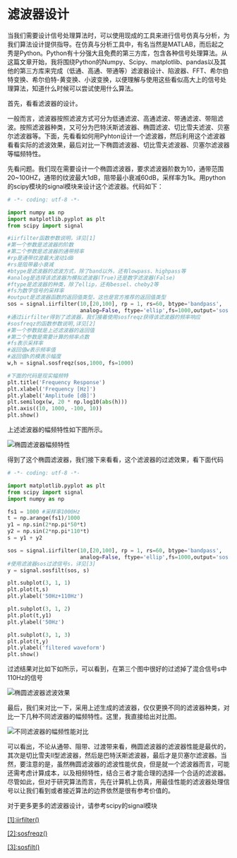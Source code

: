 # 滤波器设计

当我们需要设计信号处理算法时，可以使用现成的工具来进行信号仿真与分析，为我们算法设计提供指导。在仿真与分析工具中，有名当然是MATLAB，而后起之秀是Python。Python有十分强大且免费的第三方库，包含各种信号处理算法。从这篇文章开始，我将围绕Python的Numpy、Scipy、matplotlib、pandas以及其他的第三方库来完成（低通、高通、带通等）滤波器设计、陷波器、FFT、希尔伯特变换、希尔伯特-黄变换、小波变换，以便理解与使用这些看似高大上的信号处理算法，知道什么时候可以尝试使用什么算法。

首先，看看滤波器的设计。

一般而言，滤波器按照滤波方式可分为低通滤波、高通滤波、带通滤波、带阻滤波。按照滤波器种类，又可分为巴特沃斯滤波器、椭圆滤波、切比雪夫滤波、贝塞尔滤波器等。下面，先看看如何用Pyhton设计一个滤波器，然后利用这个滤波器看看实际的滤波效果，最后对比一下椭圆滤波器、切比雪夫滤波器、贝塞尔滤波器等幅频特性。

先看问题。我们现在需要设计一个椭圆滤波器，要求滤波器阶数为10，通带范围20~100HZ，通带的纹波最大1dB，阻带最小衰减60dB，采样率为1k。用python的scipy模块的signal模块来设计这个滤波器。代码如下：

```python
# -*- coding: utf-8 -*-

import numpy as np
import matplotlib.pyplot as plt
from scipy import signal

#iirfilter函数参数说明，详见[1]
#第一个参数是滤波器的阶数
#第二个参数是滤波器的通带频率
#rp是通带纹波最大波动1dB
#rs是阻带最小衰减
#btype是滤波器的滤波方式，除了band以外，还有lowpass、highpass等
#analog是选择该滤波器为模拟滤波器(True)还是数字滤波器(False)
#ftype是滤波器的种类，除了ellip，还有bessel、cheby2等
#fs为数字信号的采样率
#output是滤波器函数的返回值类型，这也是官方推荐的返回值类型
sos = signal.iirfilter(10,[20,100], rp = 1, rs=60, btype='bandpass',
                       analog=False, ftype='ellip',fs=1000,output='sos')
#通过iirfilter得到了滤波器，我们接着使用sosfreqz获得该滤波器的频率响应
#sosfreqz的函数参数说明,详见[2]
#第一个参数就是上述滤波器的返回值
#第二个参数是需要计算的频率点数
#fs表示采样率
#返回值w表示频率值
#返回值h的模表示幅度
w,h = signal.sosfreqz(sos,1000, fs=1000)

#下面的代码是现实幅频特
plt.title('Frequency Response')
plt.xlabel('Frequency [Hz]')
plt.ylabel('Amplitude [dB]')
plt.semilogx(w, 20 * np.log10(abs(h)))
plt.axis((10, 1000, -100, 10))
plt.show()
```
上述滤波器的幅频特性如下图所示。

![椭圆滤波器幅频特性](https://github.com/liuhao1946/embedded-software-module/blob/master/%E7%94%A8python%E5%AF%B9%E4%BF%A1%E5%8F%B7%E8%BF%9B%E8%A1%8C%E4%BB%BF%E7%9C%9F%E5%88%86%E6%9E%90/image/%E6%BB%A4%E6%B3%A2%E5%99%A8%E8%AE%BE%E8%AE%A1/%E6%BB%A4%E6%B3%A2%E5%99%A8%E7%9A%84%E5%B9%85%E9%A2%91%E5%93%8D%E5%BA%94.png)

得到了这个椭圆滤波器，我们接下来看看，这个滤波器的过滤效果，看下面代码
```python
# -*- coding: utf-8 -*-

import matplotlib.pyplot as plt
from scipy import signal
import numpy as np

fs1 = 1000 #采样率1000Hz
t = np.arange(fs1)/1000
y1 = np.sin(2*np.pi*50*t)
y2 = np.sin(2*np.pi*110*t)
s = y1 + y2

sos = signal.iirfilter(10,[20,100], rp = 1, rs=60, btype='bandpass',
                       analog=False, ftype='ellip',fs=1000,output='sos')
#使用滤波器sos过滤信号s，详见[3]
y = signal.sosfilt(sos, s)

plt.subplot(3, 1, 1) 
plt.plot(t,s)
plt.ylabel('50Hz+110Hz')

plt.subplot(3, 1, 2) 
plt.plot(t,y1)
plt.ylabel('50Hz')

plt.subplot(3, 1, 3) 
plt.plot(t,y)
plt.ylabel('filtered waveform')
plt.show()
```
过滤结果对比如下如所示，可以看到，在第三个图中很好的过滤掉了混合信号s中110Hz的信号

![椭圆滤波器滤波效果](https://github.com/liuhao1946/embedded-software-module/blob/master/%E7%94%A8python%E5%AF%B9%E4%BF%A1%E5%8F%B7%E8%BF%9B%E8%A1%8C%E4%BB%BF%E7%9C%9F%E5%88%86%E6%9E%90/image/%E6%BB%A4%E6%B3%A2%E5%99%A8%E8%AE%BE%E8%AE%A1/%E6%BB%A4%E6%B3%A2%E5%99%A8%E7%9A%84%E6%BB%A4%E6%B3%A2%E6%95%88%E6%9E%9C.png)

最后，我们来对比一下，采用上述生成的滤波器，仅仅更换不同的滤波器种类，对比一下几种不同滤波器的幅频特性。这里，我直接给出对比图。

![不同滤波器的幅频性能对比](https://github.com/liuhao1946/embedded-software-module/blob/master/%E7%94%A8python%E5%AF%B9%E4%BF%A1%E5%8F%B7%E8%BF%9B%E8%A1%8C%E4%BB%BF%E7%9C%9F%E5%88%86%E6%9E%90/image/%E6%BB%A4%E6%B3%A2%E5%99%A8%E8%AE%BE%E8%AE%A1/%E4%B8%8D%E5%90%8C%E6%BB%A4%E6%B3%A2%E5%99%A8%E7%9A%84%E5%B9%85%E9%A2%91%E7%89%B9%E6%80%A7%E5%AF%B9%E6%AF%94.png)

可以看出，不论从通带、阻带、过渡带来看，椭圆滤波器的滤波器性能是最优的，其次是切比雪夫II型滤波器，然后是巴特沃斯滤波器，最后才是贝塞尔滤波器。当然，要注意的是，虽然椭圆滤波器的滤波性能优良，但是就一个滤波器而言，可能还需考虑计算成本，以及相频特性，结合三者才能合理的选择一个合适的滤波器。尽管如此，但对于研究算法而言，先在计算机上仿真，用最佳性能的滤波器处理信号以让我们看到或者接近算法的边界依然是很有参考价值的。

对于更多更多的滤波器设计，请参考scipy的signal模块


[[1]:iirfilter()](https://docs.scipy.org/doc/scipy/reference/reference/generated/scipy.signal.iirfilter.html#scipy.signal.iirfilter)

[[2]:sosfreqz()](https://docs.scipy.org/doc/scipy/reference/reference/generated/scipy.signal.sosfreqz.html#scipy.signal.sosfreqz)

[[3]:sosfilt()](https://docs.scipy.org/doc/scipy/reference/reference/generated/scipy.signal.sosfilt.html#scipy.signal.sosfilt)